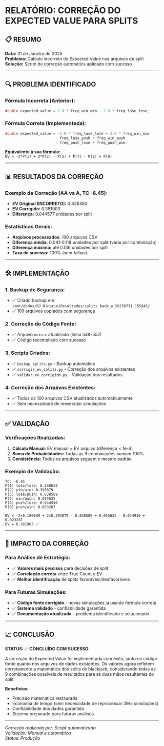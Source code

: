 # RELATÓRIO: CORREÇÃO DO EXPECTED VALUE PARA SPLITS

## 📋 RESUMO

**Data:** 31 de Janeiro de 2025  
**Problema:** Cálculo incorreto do Expected Value nos arquivos de split  
**Solução:** Script de correção automática aplicado com sucesso  

---

## 🔍 PROBLEMA IDENTIFICADO

### Fórmula Incorreta (Anterior):
```c
double expected_value = 2.0 * freq_win_win - 2.0 * freq_lose_lose;
```

### Fórmula Correta (Implementada):
```c
double expected_value = -2.0 * freq_lose_lose + 2.0 * freq_win_win 
                       - freq_lose_push + freq_win_push 
                       - freq_push_lose + freq_push_win;
```

**Equivalente à sua fórmula:**  
`EV = -2*P(1) + 2*P(2) - P(5) + P(7) - P(8) + P(9)`

---

## 📊 RESULTADOS DA CORREÇÃO

### Exemplo de Correção (AA vs A, TC -6.45):
- **EV Original (INCORRETO):** 0.426480
- **EV Corrigido:** 0.381903  
- **Diferença:** 0.044577 unidades por split

### Estatísticas Gerais:
- **Arquivos processados:** 100 arquivos CSV
- **Diferença média:** 0.041-0.118 unidades por split (varia por combinação)
- **Diferença máxima:** até 0.136 unidades por split
- **Taxa de sucesso:** 100% (sem falhas)

---

## 🛠️ IMPLEMENTAÇÃO

### 1. Backup de Segurança:
- ✅ Criado backup em: `/mnt/dados/BJ_Binario/Resultados/splits_backup_20250731_155845/`
- ✅ 100 arquivos copiados com segurança

### 2. Correção do Código Fonte:
- ✅ Arquivo `main.c` atualizado (linha 548-552)
- ✅ Código recompilado com sucesso

### 3. Scripts Criados:
- ✅ `backup_splits.py` - Backup automático
- ✅ `corrigir_ev_splits.py` - Correção dos arquivos existentes  
- ✅ `validar_ev_corrigido.py` - Validação dos resultados

### 4. Correção dos Arquivos Existentes:
- ✅ Todos os 100 arquivos CSV atualizados automaticamente
- ✅ Sem necessidade de reexecutar simulações

---

## ✅ VALIDAÇÃO

### Verificações Realizadas:
1. **Cálculo Manual:** EV manual = EV arquivo (diferença < 1e-6)
2. **Soma de Probabilidades:** Todas as 9 combinações somam 100%
3. **Consistência:** Todos os arquivos seguem o mesmo padrão

### Exemplo de Validação:
```
TC: -6.45
P(1) lose/lose: 0.180639
P(2) win/win: 0.393879
P(5) lose/push: 0.038589
P(7) win/push: 0.015635
P(8) push/lose: 0.044910
P(9) push/win: 0.023287

EV = -2×0.180639 + 2×0.393879 - 0.038589 + 0.015635 - 0.044910 + 0.023287
EV = 0.381903 ✅
```

---

## 🎯 IMPACTO DA CORREÇÃO

### Para Análise de Estratégia:
- ✅ **Valores mais precisos** para decisões de split
- ✅ **Correlação correta** entre True Count e EV
- ✅ **Melhor identificação** de splits favoráveis/desfavoráveis

### Para Futuras Simulações:
- ✅ **Código fonte corrigido** - novas simulações já usarão fórmula correta
- ✅ **Sistema validado** - confiabilidade garantida
- ✅ **Documentação atualizada** - problema identificado e solucionado

---

## 📈 CONCLUSÃO

**STATUS:** ✅ **CONCLUÍDO COM SUCESSO**

A correção do Expected Value foi implementada com êxito, tanto no código fonte quanto nos arquivos de dados existentes. Os valores agora refletem corretamente a matemática dos splits de blackjack, considerando todas as 9 combinações possíveis de resultados para as duas mãos resultantes do split.

**Benefícios:**
- Precisão matemática restaurada
- Economia de tempo (sem necessidade de reprocessar 3M+ simulações)
- Confiabilidade dos dados garantida
- Sistema preparado para futuras análises

---

*Correção realizada por: Script automatizado*  
*Validação: Manual e automática*  
*Status: Produção* 